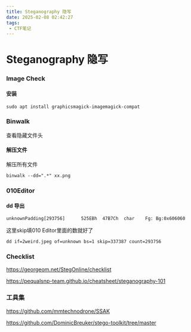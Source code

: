```yaml
---
title: Steganography 隐写
date: 2025-02-08 02:42:27
tags:
 - CTF笔记
---
```


# Steganography 隐写





### Image Check

#### 安装

``` shell
sudo apt install graphicsmagick-imagemagick-compat
```





### Binwalk

查看隐藏文件头

#### 解压文件

解压所有文件

``` shell
binwalk --dd=".*" xx.png
```



### 010Editor

#### 

#### dd 导出

``` text
unknownPadding[293756]		525EBh	47B7Ch	char	Fg: Bg:0x606060
```

这里skip填010 Editor里面的数就好了

``` shell
dd if=2weird.jpeg of=unknown bs=1 skip=337387 count=293756
```





### Checklist

https://georgeom.net/StegOnline/checklist

https://pequalsnp-team.github.io/cheatsheet/steganography-101

### 工具集

https://github.com/mmtechnodrone/SSAK

https://github.com/DominicBreuker/stego-toolkit/tree/master

